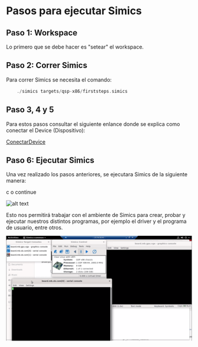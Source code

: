 # Pasos para ejecutar Simics
## Paso 1: Workspace

Lo primero que se debe hacer es "setear" el workspace.

## Paso 2: Correr Simics

Para correr Simics se necesita el comando:

``` C
    ./simics targets/qsp-x86/firststeps.simics
```

## Paso 3, 4 y 5

Para estos pasos consultar el siguiente enlance donde se explica como conectar el Device (Dispositivo):

[ConectarDevice](https://github.com/ECCIUCRLQ/simics/blob/main/ConectarDevice.png)

## Paso 6: Ejecutar Simics

Una vez realizado los pasos anteriores, se ejecutara Simics de la siguiente manera:

c o continue

![alt text](https://github.com/ECCIUCRLQ/simics/blob/main/ejecutar_simics/Ejecucci%C3%B3n%20de%20Simics.png)

Esto nos permitirá trabajar con el ambiente de Simics para crear, probar y ejecutar nuestros distintos programas, por ejemplo el driver y el programa de usuario, entre otros.

![alt text](https://github.com/ECCIUCRLQ/simics/blob/main/ejecutar_simics/Terminales%20Simics.png)
